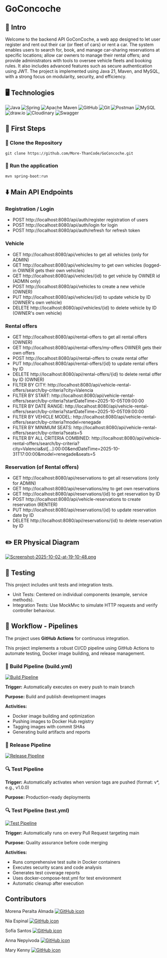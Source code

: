 # GoConcoche
## 📄 Intro
Welcome to the backend API GoConCoche, a web app designed to let user register and rent out their 
car (or fleet of cars) or rent a car.
The system enables users to search for, book, and manage car-sharing reservations at specific 
locations; allow car owners to manage their rental offers; and provide administrators with tools 
to oversee vehicle fleets and booking rules. It also includes advanced features such as secure 
authentication using JWT. The project is implemented using Java 21, Maven, and MySQL, with a strong 
focus on modularity, security, and efficiency.

## 🖥 Technologies

![Java](https://img.shields.io/badge/java-%23ED8B00.svg?style=for-the-badge&logo=openjdk&logoColor=white)
![Spring](https://img.shields.io/badge/spring-%236DB33F.svg?style=for-the-badge&logo=spring&logoColor=white)
![Apache Maven](https://img.shields.io/badge/Apache%20Maven-C71A36?style=for-the-badge&logo=Apache%20Maven&logoColor=white)
![GitHub](https://img.shields.io/badge/github-%23121011.svg?style=for-the-badge&logo=github&logoColor=white)
![Git](https://img.shields.io/badge/git-%23F05033.svg?style=for-the-badge&logo=git&logoColor=white)
![Postman](https://img.shields.io/badge/Postman-FF6C37?style=for-the-badge&logo=postman&logoColor=white)
![MySQL](https://img.shields.io/badge/MySQL-4479A1?style=for-the-badge&logo=mysql&logoColor=white)
![draw.io](https://img.shields.io/badge/draw.io-F08705?style=for-the-badge&logo=diagramsdotnet&logoColor=white)
![Cloudinary](https://img.shields.io/badge/cloudinary-3448C5?style=for-the-badge&logo=cloudinary&logoColor=white)
![Swagger](https://img.shields.io/badge/swagger-%2385EA2D.svg?style=for-the-badge&logo=swagger&logoColor=black)

## 🛞 First Steps

### 🧱 Clone the Repository
```shell
git clone https://github.com/More-ThanCode/GoConcoche.git
```

### 🚀 Run the application
```shell
mvn spring-boot:run
```

## ⬇️ Main API Endpoints

### Registration / Login
- POST http://localhost:8080/api/auth/register registration of users
- POST http://localhost:8080/api/auth/login for login
- POST http://localhost:8080/api/auth/refresh for refresh token

### Vehicle
- GET http://localhost:8080/api/vehicles to get all vehicles (only for ADMIN)
- GET http://localhost:8080/api/vehicles/my to get own vehicles (logged-in OWNER gets their own vehicles)
- GET http://localhost:8080/api/vehicles/{id} to get vehicle by OWNER id (ADMIN only)
- POST http://localhost:8080/api/vehicles to create a new vehicle (OWNER)
- PUT http://localhost:8080/api/vehicles/{id} to update vehicle by ID (OWNER's own vehicle)
- DELETE http://localhost:8080/api/vehicles/{id} to delete vehicle by ID (OWNER's own vehicle)

### Rental offers
- GET http://localhost:8080/api/rental-offers to get all rental offers (OWNER)
- GET http://localhost:8080/api/rental-offers/my-offers OWNER gets their own offers
- POST http://localhost:8080/api/rental-offers to create rental offer
- PUT http://localhost:8080/api/rental-offers/{id} to update rental offers by ID
- DELETE http://localhost:8080/api/rental-offers/{id} to delete rental offer by ID (OWNER)
- FILTER BY CITY: http://localhost:8080/api/vehicle-rental-offers/search/by-criteria?city=Valencia
- FILTER BY START: http://localhost:8080/api/vehicle-rental-offers/search/by-criteria?startDateTime=2025-10-05T09:00:00
- FILTER BY DATE RANGE: http://localhost:8080/api/vehicle-rental-offers/search/by-criteria?startDateTime=2025-10-05T09:00:00
- FILTER BY VEHICLE MODEL: http://localhost:8080/api/vehicle-rental-offers/search/by-criteria?model=renegade
- FILTER BY MINIMUM SEATS: http://localhost:8080/api/vehicle-rental-offers/search/by-criteria?seats=5
- FILTER BY ALL CRITERIA COMBINED:  http://localhost:8080/api/vehicle-rental-offers/search/by-criteria?city=Valencia&st[…]:00:00&endDateTime=2025-10-31T17:00:00&model=renegade&seats=5

### Reservation (of Rental offers) 
- GET http://localhost:8080/api/reservations to get all reservations (only for ADMIN)
- GET http://localhost:8080/api/reservations/my to get own reservations
- GET http://localhost:8080/api/reservations/{id} to get reservation by ID
- POST http://localhost:8080/api/vehicle-reservations to create reservation (RENTER)
- PUT http://localhost:8080/api/reservations/{id} to update reservation date by ID
- DELETE http://localhost:8080/api/reservations/{id} to delete reservation by ID


## ✏️ ER Physical Diagram

[![Screenshot-2025-10-02-at-19-10-48.png](https://i.postimg.cc/ZK1Dh7nw/Screenshot-2025-10-02-at-19-10-48.png)](https://postimg.cc/4mQ161zc)

## 🧪 Testing
This project includes unit tests and integration tests. 
- Unit Tests: Centered on individual components (example, service methods).
- Integration Tests: Use MockMvc to simulate HTTP requests and verify controller behaviour.

## 🔄 Workflow - Pipelines

The project uses **GitHub Actions** for continuous integration.

This project implements a robust CI/CD pipeline using GitHub Actions to automate testing, Docker image building, and release management.

### 🔧 Build Pipeline (build.yml)
[![Build Pipeline](https://github.com/morenaperalta/GoConcocheTest/actions/workflows/build.yml/badge.svg)](https://github.com/morenaperalta/GoConcocheTest/actions/workflows/build.yml)

**Trigger:** Automatically executes on every push to main branch

**Purpose:** Build and publish development images

**Activities:**

- Docker image building and optimization
- Pushing images to Docker Hub registry
- Tagging images with commit SHAs
- Generating build artifacts and reports

### 🎯 Release Pipeline
[![Release Pipeline](https://github.com/morenaperalta/GoConcocheTest/actions/workflows/release.yml/badge.svg?event=push)](https://github.com/morenaperalta/GoConcocheTest/actions/workflows/release.yml)

### 🔍 Test Pipeline

**Trigger:** Automatically activates when version tags are pushed (format: v*, e.g., v1.0.0)

**Purpose:** Production-ready deployments

### 🔍 Test Pipeline (test.yml)
[![Test Pipeline](https://github.com/morenaperalta/GoConcocheTest/actions/workflows/test.yml/badge.svg)](https://github.com/morenaperalta/GoConcocheTest/actions/workflows/test.yml)

**Trigger:** Automatically runs on every Pull Request targeting main

**Purpose:** Quality assurance before code merging

**Activities:**

- Runs comprehensive test suite in Docker containers
- Executes security scans and code analysis
- Generates test coverage reports
- Uses docker-compose-test.yml for test environment
- Automatic cleanup after execution

## Contributors

Morena Peralta Almada
    <a href="https://github.com/morenaperalta">
        <picture>
            <source srcset="https://img.icons8.com/ios-glyphs/30/ffffff/github.png" media="(prefers-color-scheme: dark)">
            <source srcset="https://img.icons8.com/ios-glyphs/30/000000/github.png" media="(prefers-color-scheme: light)">
            <img src="https://img.icons8.com/ios-glyphs/30/000000/github.png" alt="GitHub icon"/>
        </picture>
    </a>

Nia Espinal
    <a href="https://github.com/niaofnarnia">
        <picture>
            <source srcset="https://img.icons8.com/ios-glyphs/30/ffffff/github.png" media="(prefers-color-scheme: dark)">
            <source srcset="https://img.icons8.com/ios-glyphs/30/000000/github.png" media="(prefers-color-scheme: light)">
            <img src="https://img.icons8.com/ios-glyphs/30/000000/github.png" alt="GitHub icon"/>
        </picture>
    </a>

Sofía Santos
<a href="https://github.com/sofianutria">
    <picture>
            <source srcset="https://img.icons8.com/ios-glyphs/30/ffffff/github.png" media="(prefers-color-scheme: dark)">
            <source srcset="https://img.icons8.com/ios-glyphs/30/000000/github.png" media="(prefers-color-scheme: light)">
            <img src="https://img.icons8.com/ios-glyphs/30/000000/github.png" alt="GitHub icon"/>
        </picture>
    </a>

Anna Nepyivoda
    <a href="https://github.com/NepyAnna">
        <picture>
            <source srcset="https://img.icons8.com/ios-glyphs/30/ffffff/github.png" media="(prefers-color-scheme: dark)">
            <source srcset="https://img.icons8.com/ios-glyphs/30/000000/github.png" media="(prefers-color-scheme: light)">
            <img src="https://img.icons8.com/ios-glyphs/30/000000/github.png" alt="GitHub icon"/>
        </picture>
    </a>

Mary Kenny
<a href="https://github.com/marykenny123">
    <picture>
        <source srcset="https://img.icons8.com/ios-glyphs/30/ffffff/github.png" media="(prefers-color-scheme: dark)">
        <source srcset="https://img.icons8.com/ios-glyphs/30/000000/github.png" media="(prefers-color-scheme: light)">
        <img src="https://img.icons8.com/ios-glyphs/30/000000/github.png" alt="GitHub icon"/>
    </picture>
</a>
